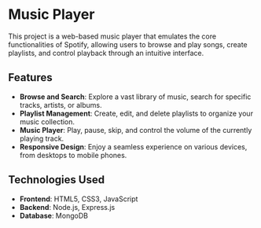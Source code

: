 # Music Player

This project is a web-based music player that emulates the core functionalities of Spotify, allowing users to browse and play songs, create playlists, and control playback through an intuitive interface.

## Features

- **Browse and Search**: Explore a vast library of music, search for specific tracks, artists, or albums.
- **Playlist Management**: Create, edit, and delete playlists to organize your music collection.
- **Music Player**: Play, pause, skip, and control the volume of the currently playing track.
- **Responsive Design**: Enjoy a seamless experience on various devices, from desktops to mobile phones.

## Technologies Used

- **Frontend**: HTML5, CSS3, JavaScript
- **Backend**: Node.js, Express.js
- **Database**: MongoDB
